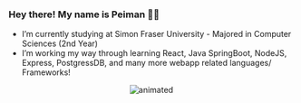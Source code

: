 ### Hey there! My name is Peiman  👨‍💻

-  I’m currently studying at Simon Fraser University - Majored in Computer Sciences (2nd Year)
-  I’m working my way through learning React, Java SpringBoot, NodeJS, Express, PostgressDB, and many more webapp related languages/ Frameworks!

<p align="center">
    <img src="https://steamuserimages-a.akamaihd.net/ugc/860610312554032555/487E65FCC15C60E817F901A747D323B25AB584A1/?imw=5000&imh=5000&ima=fit&impolicy=Letterbox&imcolor=%23000000&letterbox=false" alt="animated" />

</p>




